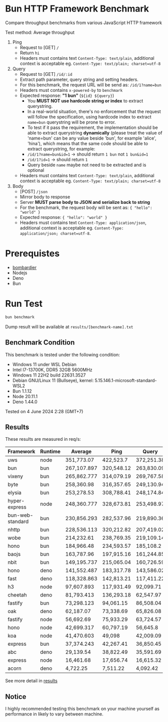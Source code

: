 # Bun HTTP Framework Benchmark

Compare throughput benchmarks from various JavaScript HTTP framework

Test method: Average throughput

1. Ping
    - Request to [GET] `/`
    - Return `hi`
    - Headers must contains text `Content-Type: text/plain`, additional context is acceptable eg. `Content-Type: text/plain; charset=utf-8`
2. Query
    - Request to [GET] `/id/:id`
    - Extract path parameter, query string and setting headers.
    - For this benchmark, the request URL will be send as: `/id/1?name=bun`
    - Headers must contains `x-powered-by` to `benchmark`
    - Expected response: **"1 bun"** (`${id} ${query}`)
        - You **MUST NOT use hardcode string or index** to extract querystring.
        - In a real-world situation, there's no enforcement that the request will follow the specification, using hardcode index to extract `name=bun` querystring will be prone to error.
        - To test if it pass the requirement, the implementation should be able to extract querystring **dynamically** (please treat the value of 'name=bun' can be any value beside 'bun', for example 'alice', 'hina'), which means that the same code should be able to extract querystring, for example:
        - `/id/1?name=bun&id=1` -> should return `1 bun` not `1 bun&id=1`
        - `/id/1?id=1` -> should return `1 `
        - Query beside `name` maybe not need to be extracted and is optional
    - Headers must contains text `Content-Type: text/plain`, additional context is acceptable eg. `Content-Type: text/plain; charset=utf-8`
3. Body
    - [POST] `/json`
    - Mirror body to response
    - Server **MUST parse body to JSON and serialize back to string**
    - For the benchmark, the request body will be sent as: `{ "hello": "world" }`
    - Expected response: `{ "hello": "world" }`
    - Headers must contains text `Content-Type: application/json`, additional context is acceptable eg. `Content-Type: application/json; charset=utf-8`.

# Prerequistes

-   [bombardier](https://github.com/codesenberg/bombardier)
-   Nodejs
-   Deno
-   Bun

# Run Test

```typescript
bun benchmark
```

Dump result will be available at `results/[benchmark-name].txt`

## Benchmark Condition

This benchmark is tested under the following condition:

-   Windows 11 under WSL Debian
-   Intel I7-13700K, DDR5 32GB 5600MHz
-   Windows 11 22H2 build 22631.3527
-   Debian GNU/Linux 11 (Bullseye), kernel: 5.15.146.1-microsoft-standard-WSL2
-   Bun 1.1.12
-   Node 20.11.1
-   Deno 1.44.0

Tested on 4 June 2024 2:28 (GMT+7)

## Results

These results are measured in req/s:

| Framework        | Runtime | Average     | Ping       | Query      | Body       |
| ---------------- | ------- | ----------- | ---------- | ---------- | ---------- |
| uws              | node    | 351,773.07  | 422,523.7  | 372,251.38 | 260,544.13 |
| bun              | bun     | 267,107.897 | 320,548.12 | 263,830.09 | 216,945.48 |
| vixeny           | bun     | 265,862.777 | 314,079.19 | 269,767.58 | 213,741.56 |
| byte             | bun     | 258,360.98  | 316,357.65 | 249,130.94 | 209,594.35 |
| elysia           | bun     | 253,278.53  | 308,788.41 | 248,174.84 | 202,872.34 |
| hyper-express    | node    | 248,360.777 | 328,673.81 | 253,498.97 | 162,909.55 |
| bun-web-standard | bun     | 230,856.293 | 282,537.96 | 219,890.36 | 190,140.56 |
| nhttp            | bun     | 228,536.113 | 320,212.82 | 207,419.02 | 157,976.5  |
| wobe             | bun     | 214,232.61  | 238,769.35 | 219,109.14 | 184,819.34 |
| hono             | bun     | 184,966.48  | 234,593.57 | 185,108.2  | 135,197.67 |
| baojs            | bun     | 163,787.96  | 197,915.16 | 161,244.85 | 132,203.87 |
| nbit             | bun     | 149,195.737 | 215,065.04 | 160,726.59 | 71,795.58  |
| hono             | deno    | 141,552.487 | 183,317.78 | 143,586.02 | 97,753.66  |
| fast             | deno    | 118,328.863 | 142,813.21 | 117,411.22 | 94,762.16  |
| h3               | node    | 97,607.893  | 117,931.49 | 92,099.71  | 82,792.48  |
| cheetah          | deno    | 81,793.413  | 136,293.18 | 62,547.97  | 46,539.09  |
| fastify          | bun     | 73,298.123  | 94,061.15  | 86,508.04  | 39,325.18  |
| oak              | deno    | 62,187.07   | 73,338.69  | 65,826.08  | 47,396.44  |
| fastify          | node    | 56,692.69   | 75,933.29  | 63,724.57  | 30,420.21  |
| hono             | node    | 42,699.317  | 60,797.19  | 56,645.8   | 10,654.96  |
| koa              | node    | 41,470.603  | 49,098     | 42,009.09  | 33,304.72  |
| express          | bun     | 37,374.243  | 42,267.41  | 36,850.45  | 33,004.87  |
| abc              | deno    | 29,139.54   | 38,822.49  | 35,591.69  | 13,004.44  |
| express          | node    | 16,461.68   | 17,656.74  | 16,615.32  | 15,112.98  |
| acorn            | deno    | 4,722.25    | 7,511.22   | 4,092.42   | 2,563.11   |

See more detail in [results](https://github.com/SaltyAom/bun-http-framework-benchmark/tree/main/results)

## Notice

I highly recommended testing this benchmark on your machine yourself as performance in likely to vary between machine.
